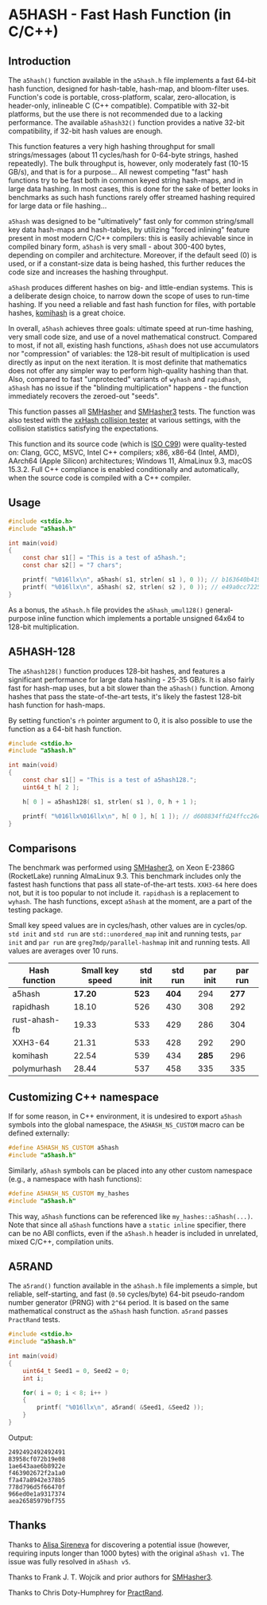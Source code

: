 # A5HASH - Fast Hash Function (in C/C++)

## Introduction

The `a5hash()` function available in the `a5hash.h` file implements a fast
64-bit hash function, designed for hash-table, hash-map, and bloom-filter
uses. Function's code is portable, cross-platform, scalar, zero-allocation,
is header-only, inlineable C (C++ compatible). Compatible with 32-bit
platforms, but the use there is not recommended due to a lacking performance.
The available `a5hash32()` function provides a native 32-bit compatibility,
if 32-bit hash values are enough.

This function features a very high hashing throughput for small
strings/messages (about 11 cycles/hash for 0-64-byte strings, hashed
repeatedly). The bulk throughput is, however, only moderately fast
(10-15 GB/s), and that is for a purpose... All newest competing "fast" hash
functions try to be fast both in common keyed string hash-maps, and in large
data hashing. In most cases, this is done for the sake of better looks in
benchmarks as such hash functions rarely offer streamed hashing required for
large data or file hashing...

`a5hash` was designed to be "ultimatively" fast only for common string/small
key data hash-maps and hash-tables, by utilizing "forced inlining" feature
present in most modern C/C++ compilers: this is easily achievable since in
compiled binary form, `a5hash` is very small - about 300-400 bytes, depending
on compiler and architecture. Moreover, if the default seed (0) is used, or if
a constant-size data is being hashed, this further reduces the code size and
increases the hashing throughput.

`a5hash` produces different hashes on big- and little-endian systems. This is
a deliberate design choice, to narrow down the scope of uses to run-time
hashing. If you need a reliable and fast hash function for files, with
portable hashes, [komihash](https://github.com/avaneev/komihash) is a great
choice.

In overall, `a5hash` achieves three goals: ultimate speed at run-time hashing,
very small code size, and use of a novel mathematical construct. Compared to
most, if not all, existing hash functions, `a5hash` does not use accumulators
nor "compression" of variables: the 128-bit result of multiplication is used
directly as input on the next iteration. It is most definite that mathematics
does not offer any simpler way to perform high-quality hashing than that.
Also, compared to fast "unprotected" variants of `wyhash` and `rapidhash`,
`a5hash` has no issue if the "blinding multiplication" happens - the function
immediately recovers the zeroed-out "seeds".

This function passes all [SMHasher](https://github.com/rurban/smhasher) and
[SMHasher3](https://gitlab.com/fwojcik/smhasher3) tests. The function was
also tested with the [xxHash collision tester](https://github.com/Cyan4973/xxHash/tree/dev/tests/collisions)
at various settings, with the collision statistics satisfying the
expectations.

This function and its source code (which is
[ISO C99](https://en.wikipedia.org/wiki/C99)) were quality-tested on:
Clang, GCC, MSVC, Intel C++ compilers; x86, x86-64 (Intel, AMD), AArch64
(Apple Silicon) architectures; Windows 11, AlmaLinux 9.3, macOS 15.3.2.
Full C++ compliance is enabled conditionally and automatically, when the
source code is compiled with a C++ compiler.

## Usage

```c
#include <stdio.h>
#include "a5hash.h"

int main(void)
{
    const char s1[] = "This is a test of a5hash.";
    const char s2[] = "7 chars";

    printf( "%016llx\n", a5hash( s1, strlen( s1 ), 0 )); // b163640b41959e6b
    printf( "%016llx\n", a5hash( s2, strlen( s2 ), 0 )); // e49a0cc72256bbac
}
```

As a bonus, the `a5hash.h` file provides the `a5hash_umul128()`
general-purpose inline function which implements a portable unsigned 64x64 to
128-bit multiplication.

## A5HASH-128

The `a5hash128()` function produces 128-bit hashes, and features a significant
performance for large data hashing - 25-35 GB/s. It is also fairly fast for
hash-map uses, but a bit slower than the `a5hash()` function. Among hashes
that pass the state-of-the-art tests, it's likely the fastest 128-bit hash
function for hash-maps.

By setting function's `rh` pointer argument to 0, it is also possible to use
the function as a 64-bit hash function.

```c
#include <stdio.h>
#include "a5hash.h"

int main(void)
{
    const char s1[] = "This is a test of a5hash128.";
    uint64_t h[ 2 ];

    h[ 0 ] = a5hash128( s1, strlen( s1 ), 0, h + 1 );

    printf( "%016llx%016llx\n", h[ 0 ], h[ 1 ]); // d608834ffd24ffcc26eb486ffc018bbb
}
```

## Comparisons

The benchmark was performed using [SMHasher3](https://gitlab.com/fwojcik/smhasher3),
on Xeon E-2386G (RocketLake) running AlmaLinux 9.3. This benchmark includes
only the fastest hash functions that pass all state-of-the-art tests.
`XXH3-64` here does not, but it is too popular to not include it. `rapidhash`
is a replacement to `wyhash`. The hash functions, except `a5hash` at the
moment, are a part of the testing package.

Small key speed values are in cycles/hash, other values are in cycles/op.
`std init` and `std run` are `std::unordered_map` init and running tests,
`par init` and `par run` are `greg7mdp/parallel-hashmap` init and running
tests. All values are averages over 10 runs.

|Hash function|Small key speed|std init|std run|par init|par run|
|----         |----           |----    |----   |----    |----   |
|a5hash       |**17.20**      |**523** |**404**|294     |**277**|
|rapidhash    |18.10          |526     |430    |308     |292    |
|rust-ahash-fb|19.33          |533     |429    |286     |304    |
|XXH3-64      |21.31          |533     |428    |292     |290    |
|komihash     |22.54          |539     |434    |**285** |296    |
|polymurhash  |28.44          |537     |458    |335     |335    |

## Customizing C++ namespace

If for some reason, in C++ environment, it is undesired to export `a5hash`
symbols into the global namespace, the `A5HASH_NS_CUSTOM` macro can be defined
externally:

```c++
#define A5HASH_NS_CUSTOM a5hash
#include "a5hash.h"
```

Similarly, `a5hash` symbols can be placed into any other custom namespace
(e.g., a namespace with hash functions):

```c++
#define A5HASH_NS_CUSTOM my_hashes
#include "a5hash.h"
```

This way, `a5hash` functions can be referenced like `my_hashes::a5hash(...)`.
Note that since all `a5hash` functions have a `static inline` specifier, there
can be no ABI conflicts, even if the `a5hash.h` header is included in
unrelated, mixed C/C++, compilation units.

## A5RAND

The `a5rand()` function available in the `a5hash.h` file implements a
simple, but reliable, self-starting, and fast (`0.50` cycles/byte) 64-bit
pseudo-random number generator (PRNG) with `2^64` period. It is based on the
same mathematical construct as the `a5hash` hash function. `a5rand` passes
`PractRand` tests.

```c
#include <stdio.h>
#include "a5hash.h"

int main(void)
{
    uint64_t Seed1 = 0, Seed2 = 0;
    int i;

    for( i = 0; i < 8; i++ )
    {
        printf( "%016llx\n", a5rand( &Seed1, &Seed2 ));
    }
}
```

Output:

```
2492492492492491
83958cf072b19e08
1ae643aae6b8922e
f463902672f2a1a0
f7a47a8942e378b5
778d796d5f66470f
966ed0e1a9317374
aea26585979bf755
```

## Thanks

Thanks to [Alisa Sireneva](https://github.com/purplesyringa) for discovering
a potential issue (however, requiring inputs longer than 1000 bytes) with the
original `a5hash v1`. The issue was fully resolved in `a5hash v5`.

Thanks to Frank J. T. Wojcik and prior authors for
[SMHasher3](https://gitlab.com/fwojcik/smhasher3).

Thanks to Chris Doty-Humphrey for
[PractRand](https://pracrand.sourceforge.net/).
